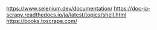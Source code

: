 https://www.selenium.dev/documentation/
https://doc-ja-scrapy.readthedocs.io/ja/latest/topics/shell.html
https://books.toscrape.com/